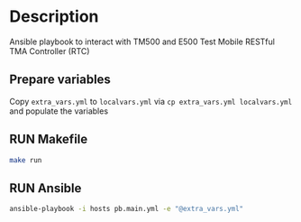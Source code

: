 # Description

Ansible playbook to interact with TM500 and E500 Test Mobile RESTful TMA Controller (RTC)

## Prepare variables

Copy `extra_vars.yml` to `localvars.yml` via `cp extra_vars.yml localvars.yml` and populate the variables

## RUN Makefile

```bash
make run 
```

## RUN Ansible

```bash
ansible-playbook -i hosts pb.main.yml -e "@extra_vars.yml"
```
